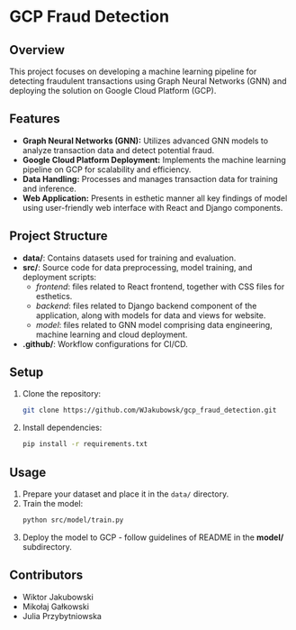 # GCP Fraud Detection

## Overview

This project focuses on developing a machine learning pipeline for detecting fraudulent transactions using Graph Neural Networks (GNN) and deploying the solution on Google Cloud Platform (GCP).

## Features

- **Graph Neural Networks (GNN):** Utilizes advanced GNN models to analyze transaction data and detect potential fraud.
- **Google Cloud Platform Deployment:** Implements the machine learning pipeline on GCP for scalability and efficiency.
- **Data Handling:** Processes and manages transaction data for training and inference.
- **Web Application:** Presents in esthetic manner all key findings of model using user-friendly web interface with React and Django components.

## Project Structure

- **data/**: Contains datasets used for training and evaluation.
- **src/**: Source code for data preprocessing, model training, and deployment scripts:
    - *frontend*: files related to React frontend, together with CSS files for esthetics.
    - *backend*: files related to Django backend component of the application, along with models for data and views for website.
    - *model*: files related to GNN model comprising data engineering, machine learning and cloud deployment.
- **.github/**: Workflow configurations for CI/CD.

## Setup

1. Clone the repository:
   ```sh
   git clone https://github.com/WJakubowsk/gcp_fraud_detection.git
   ```
2. Install dependencies:
   ```sh
   pip install -r requirements.txt
   ```

## Usage

1. Prepare your dataset and place it in the `data/` directory.
2. Train the model:
   ```sh
   python src/model/train.py
   ```
3. Deploy the model to GCP - follow guidelines of README in the **model/** subdirectory.

## Contributors

- Wiktor Jakubowski
- Mikołaj Gałkowski
- Julia Przybytniowska
